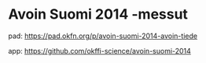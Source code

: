 # Avoin Suomi 2014 -messut

pad: https://pad.okfn.org/p/avoin-suomi-2014-avoin-tiede

app: https://github.com/okffi-science/avoin-suomi-2014
